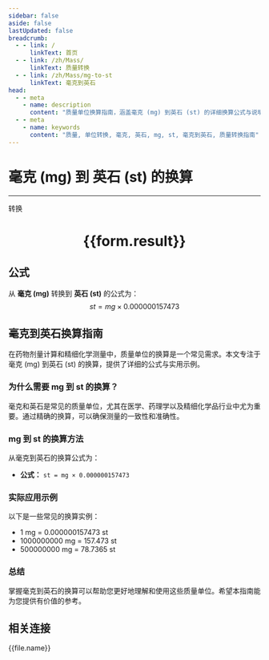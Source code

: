 ```yaml
---
sidebar: false
aside: false
lastUpdated: false
breadcrumb:
  - - link: /
      linkText: 首页
  - - link: /zh/Mass/
      linkText: 质量转换
  - - link: /zh/Mass/mg-to-st
      linkText: 毫克到英石
head:
  - - meta
    - name: description
      content: "质量单位换算指南，涵盖毫克 (mg) 到英石 (st) 的详细换算公式与说明。"
  - - meta
    - name: keywords
      content: "质量, 单位转换, 毫克, 英石, mg, st, 毫克到英石, 质量转换指南"
---
```

# 毫克 (mg) 到 英石 (st) 的换算
---
<script setup>
import { onMounted, reactive, inject, ref } from 'vue'
import { NButton, NForm, NFormItem, NInput, NInputNumber, NSelect, NCard, useMessage,NGrid ,NGi } from 'naive-ui'
import { defineClientComponent } from 'vitepress'
import { Mass } from '../../files';

const convert = inject('convert')

const form = reactive({
  number: null,
  result: '',
})

const convertHandler = () => {
  if (form.number !== null && !isNaN(form.number)) {
    const convertedValue = parseFloat(form.number) * 0.000000157473
    form.result = `${form.number}mg = ${convertedValue.toFixed(10)}st`
  } else {
    form.result = '请输入有效的数值。'
  }
}
</script>

<n-form size="large" :model="form">
  <n-form-item label="毫克 (mg)">
    <n-input-number v-model:value="form.number" placeholder="输入毫克" style="width: 100%" />
  </n-form-item>
  <n-form-item>
    <n-button type="primary" @click="convertHandler" block>转换</n-button>
  </n-form-item>
</n-form>

<n-card  embedded :bordered="false" hoverable>
  <div  style="text-align:center">
    <h1>{{form.result}}</h1>
  </div>
</n-card>

## 公式

从 **毫克 (mg)** 转换到 **英石 (st)** 的公式为：
$$ st = mg \times 0.000000157473 $$

## 毫克到英石换算指南

在药物剂量计算和精细化学测量中，质量单位的换算是一个常见需求。本文专注于毫克 (mg) 到英石 (st) 的换算，提供了详细的公式与实用示例。

### 为什么需要 mg 到 st 的换算？

毫克和英石是常见的质量单位，尤其在医学、药理学以及精细化学品行业中尤为重要。通过精确的换算，可以确保测量的一致性和准确性。

### mg 到 st 的换算方法

从毫克到英石的换算公式为：

- **公式：** `st = mg × 0.000000157473`

### 实际应用示例

以下是一些常见的换算实例：

- 1 mg = 0.000000157473 st
- 1000000000 mg = 157.473 st
- 500000000 mg = 78.7365 st

### 总结

掌握毫克到英石的换算可以帮助您更好地理解和使用这些质量单位。希望本指南能为您提供有价值的参考。

## 相关连接
<n-grid x-gap="12" :cols="4">
  <n-gi v-for="(file, index) in Mass" :key="index">
    <n-button
      text
      tag="a"
      :href="file.path"
      type="primary"
    >
      {{file.name}}
    </n-button>
  </n-gi>
</n-grid>